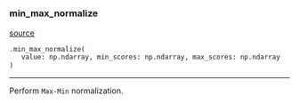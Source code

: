 #


### min_max_normalize
[source](https://github.com/RLE-Foundation/rllte/blob/main/rllte/evaluation/utils.py/#L10)
```python
.min_max_normalize(
   value: np.ndarray, min_scores: np.ndarray, max_scores: np.ndarray
)
```

---
Perform `Max-Min` normalization.
